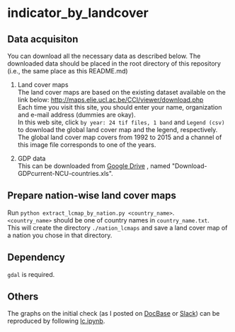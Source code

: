# indicator_by_landcover

## Data acquisiton
You can download all the necessary data as described below. The downloaded data should be placed in the root directory of this repository (i.e., the same place as this README.md)

1. Land cover maps  
The land cover maps are based on the existing dataset available on the link below:
http://maps.elie.ucl.ac.be/CCI/viewer/download.php  
Each time you visit this site, you should enter your name, organization and e-mail address (dummies are okay).  
In this web site, click `by year: 24 tif files, 1 band` and `Legend (csv)` to download the global land cover map and the legend, respectively. The global land cover map covers from 1992 to 2015 and a channel of this image file corresponds to one of the years.


2. GDP data  
This can be downloaded from [Google Drive](https://drive.google.com/drive/u/0/folders/1bRV0ufLdLzeskhWjgSOyoyDjCmNd_uPR)
, named "Download-GDPcurrent-NCU-countries.xls".


## Prepare nation-wise land cover maps
Run `python extract_lcmap_by_nation.py <country_name>`.  
`<country_name>` should be one of country names in `country_name.txt`.  
This will create the directory `./nation_lcmaps` and save a land cover map of a nation you chose in that directory.


## Dependency
`gdal` is required.

## Others
The graphs on the initial check (as I posted on [DocBase](https://synspective.docbase.io/posts/979916) or [Slack](https://synspective.slack.com/archives/CPSFZ39EY/p1574954671000700)) can be reproduced by following [lc.ipynb](https://github.com/synspective/indicator_by_landcover/blob/master/lc.ipynb).
